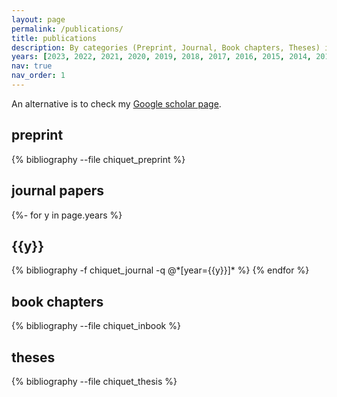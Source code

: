 ```yaml
---
layout: page
permalink: /publications/
title: publications 
description: By categories (Preprint, Journal, Book chapters, Theses) in reversed chronological order 
years: [2023, 2022, 2021, 2020, 2019, 2018, 2017, 2016, 2015, 2014, 2013, 2012, 2011, 2010, 2009, 2008, 2006]
nav: true
nav_order: 1
---
```


An alternative is to check my [Google scholar page](https://scholar.google.fr/citations?user=FM2gRsYAAAAJ&hl=en).

## preprint

<div class="publications">

{% bibliography --file chiquet_preprint %}

</div>

## journal papers

<div class="publications">

{%- for y in page.years %}
  <h2 class="year">{{y}}</h2>
  {% bibliography -f chiquet_journal -q @*[year={{y}}]* %}
{% endfor %}


</div>

## book chapters

<div class="publications">

{% bibliography --file chiquet_inbook %}

</div>

## theses

<div class="publications">

{% bibliography --file chiquet_thesis %}

</div>

